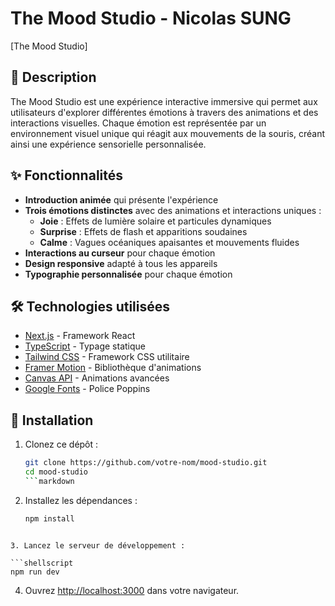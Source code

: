 # The Mood Studio - Nicolas SUNG

[The Mood Studio]

## 📝 Description

The Mood Studio est une expérience interactive immersive qui permet aux utilisateurs d'explorer différentes émotions à travers des animations et des interactions visuelles. Chaque émotion est représentée par un environnement visuel unique qui réagit aux mouvements de la souris, créant ainsi une expérience sensorielle personnalisée.

## ✨ Fonctionnalités

- **Introduction animée** qui présente l'expérience
- **Trois émotions distinctes** avec des animations et interactions uniques :
  - **Joie** : Effets de lumière solaire et particules dynamiques
  - **Surprise** : Effets de flash et apparitions soudaines
  - **Calme** : Vagues océaniques apaisantes et mouvements fluides
- **Interactions au curseur** pour chaque émotion
- **Design responsive** adapté à tous les appareils
- **Typographie personnalisée** pour chaque émotion

## 🛠️ Technologies utilisées

- [Next.js](https://nextjs.org/) - Framework React
- [TypeScript](https://www.typescriptlang.org/) - Typage statique
- [Tailwind CSS](https://tailwindcss.com/) - Framework CSS utilitaire
- [Framer Motion](https://www.framer.com/motion/) - Bibliothèque d'animations
- [Canvas API](https://developer.mozilla.org/fr/docs/Web/API/Canvas_API) - Animations avancées
- [Google Fonts](https://fonts.google.com/) - Police Poppins

## 🚀 Installation

1. Clonez ce dépôt :
   ```bash
   git clone https://github.com/votre-nom/mood-studio.git
   cd mood-studio
   ```markdown
2. Installez les dépendances :
   ```bash
   npm install
```

3. Lancez le serveur de développement :

```shellscript
npm run dev
```


4. Ouvrez [http://localhost:3000](http://localhost:3000) dans votre navigateur.

  
